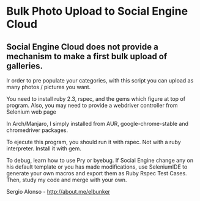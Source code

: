 # Bulk Photo Upload to Social Engine Cloud
## Social Engine Cloud does not provide a mechanism to make a first bulk upload of galleries.
Ir order to pre populate your categories, with this script you can upload as many photos / pictures you want.

You need to install ruby 2.3, rspec, and the gems which figure at top of program.
Also, you may need to provide a webdriver controller from Selenium web page

In Arch/Manjaro, I simply installed from AUR, google-chrome-stable and chromedriver packages.

To ejecute this program, you should run it with rspec. Not with a ruby interpreter. Install it with gem.

To debug, learn how to use Pry or byebug. If Social Engine change any on his default template or you has made modifications, use SeleniumIDE to generate your own macros and export them as Ruby Rspec Test Cases. Then, study my code and merge with your own.

Sergio Alonso - http://about.me/elbunker
